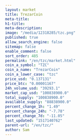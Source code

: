 ```yaml
---
layout: market
title: TrezarCoin
meta-title: 
h1-title: 
meta-description: 
image: "/media/12318285/tzc.png"
published: true
allow_search_engine: false
sitemap: false
enable_comment: false
sort_order: 485
permalink: "/en/tzc/market.html"
coin_a_symbol: "TZC"
coin_a_name: "TrezarCoin"
coin_a_lower_case: "tzc"
price_usd: "0.137131"
price_btc: "0.00001167"
24h_volume_usd: "39293.1"
market_cap_usd: "100838900.0"
total_supply: "100838900.0"
available_supply: "88838900.0"
percent_change_1h: "1.49"
percent_change_24h: "-7.78"
percent_change_7d: "-11.05"
last_updated: "1517140762"
parent-url: "/en/tzc/"
author: Sam
---
```


